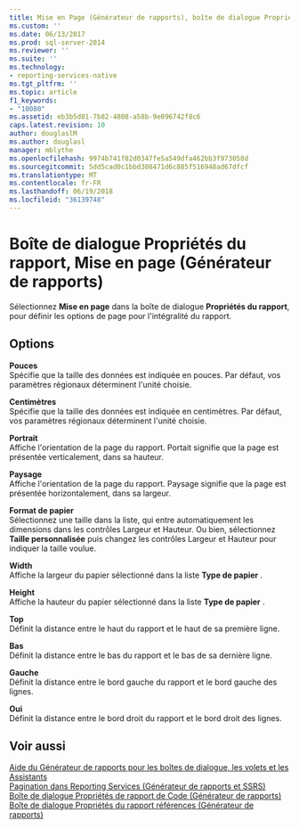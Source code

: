 ```yaml
---
title: Mise en Page (Générateur de rapports), boîte de dialogue Propriétés du rapport | Documents Microsoft
ms.custom: ''
ms.date: 06/13/2017
ms.prod: sql-server-2014
ms.reviewer: ''
ms.suite: ''
ms.technology:
- reporting-services-native
ms.tgt_pltfrm: ''
ms.topic: article
f1_keywords:
- "10080"
ms.assetid: eb3b5d01-7b82-4808-a58b-9e096742f8c6
caps.latest.revision: 10
author: douglaslM
ms.author: douglasl
manager: mblythe
ms.openlocfilehash: 9974b741f82d0347fe5a549dfa462bb3f973058d
ms.sourcegitcommit: 5dd5cad0c1bbd308471d6c885f516948ad67dfcf
ms.translationtype: MT
ms.contentlocale: fr-FR
ms.lasthandoff: 06/19/2018
ms.locfileid: "36139748"
---
```

# <a name="report-properties-dialog-box-page-setup-report-builder"></a>Boîte de dialogue Propriétés du rapport, Mise en page (Générateur de rapports)
  Sélectionnez **Mise en page** dans la boîte de dialogue **Propriétés du rapport**, pour définir les options de page pour l'intégralité du rapport.  
  
## <a name="options"></a>Options  
 **Pouces**  
 Spécifie que la taille des données est indiquée en pouces. Par défaut, vos paramètres régionaux déterminent l'unité choisie.  
  
 **Centimètres**  
 Spécifie que la taille des données est indiquée en centimètres. Par défaut, vos paramètres régionaux déterminent l'unité choisie.  
  
 **Portrait**  
 Affiche l'orientation de la page du rapport. Portait signifie que la page est présentée verticalement, dans sa hauteur.  
  
 **Paysage**  
 Affiche l'orientation de la page du rapport. Paysage signifie que la page est présentée horizontalement, dans sa largeur.  
  
 **Format de papier**  
 Sélectionnez une taille dans la liste, qui entre automatiquement les dimensions dans les contrôles Largeur et Hauteur. Ou bien, sélectionnez **Taille personnalisée** puis changez les contrôles Largeur et Hauteur pour indiquer la taille voulue.  
  
 **Width**  
 Affiche la largeur du papier sélectionné dans la liste **Type de papier** .  
  
 **Height**  
 Affiche la hauteur du papier sélectionné dans la liste **Type de papier** .  
  
 **Top**  
 Définit la distance entre le haut du rapport et le haut de sa première ligne.  
  
 **Bas**  
 Définit la distance entre le bas du rapport et le bas de sa dernière ligne.  
  
 **Gauche**  
 Définit la distance entre le bord gauche du rapport et le bord gauche des lignes.  
  
 **Oui**  
 Définit la distance entre le bord droit du rapport et le bord droit des lignes.  
  
## <a name="see-also"></a>Voir aussi  
 [Aide du Générateur de rapports pour les boîtes de dialogue, les volets et les Assistants](../../2014/reporting-services/report-builder-help-for-dialog-boxes-panes-and-wizards.md)   
 [Pagination dans Reporting Services &#40;Générateur de rapports et SSRS&#41;](report-design/pagination-in-reporting-services-report-builder-and-ssrs.md)   
 [Boîte de dialogue Propriétés de rapport de Code &#40;Générateur de rapports&#41;](../../2014/reporting-services/report-properties-dialog-box-code-report-builder.md)   
 [Boîte de dialogue Propriétés du rapport références &#40;Générateur de rapports&#41;](../../2014/reporting-services/report-properties-dialog-box-references-report-builder.md)  
  
  